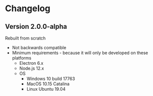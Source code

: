 # Changelog

## Version 2.0.0-alpha

Rebuilt from scratch

- Not backwards compatible
- Minimum requirements - because it will only be developed on these platforms
  - Electron 6.x
  - Node.js 12.x
  - OS
    - Windows 10 build 17763
    - MacOS 10.15 Catalina
    - Linux Ubuntu 19.04